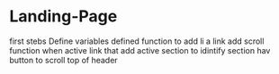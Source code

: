 # Landing-Page
first stebs Define variables
defined function to add li a link 
add scroll function when active link
that add active section to idintify section 
hav button to scroll top of header


